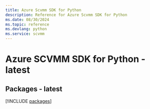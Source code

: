 ```yaml
---
title: Azure Scvmm SDK for Python
description: Reference for Azure Scvmm SDK for Python
ms.date: 08/30/2024
ms.topic: reference
ms.devlang: python
ms.service: scvmm
---
```

# Azure SCVMM SDK for Python - latest
## Packages - latest
[!INCLUDE [packages](scvmm-index.md)]